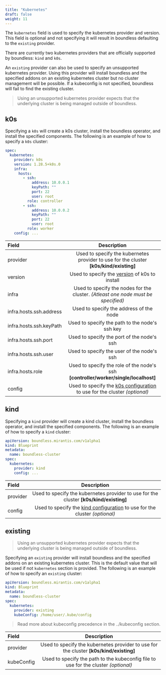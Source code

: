 ```yaml
---
title: "Kubernetes"
draft: false
weight: 11
---
```


The `kubernetes` field is used to specify the kubernetes provider and version. This field is optional and not specifying it will result in boundless defaulting to the `existing` provider.

There are currently two kubernetes providers that are officially supported by boundless: `kind` and `k0s`.

An `existing` provider can also be used to specify an unsupported kubernetes provider. Using this provider will install boundless and the specified addons on an existing kubernetes cluster but no cluster management will be possible. If a kubeconfig is not specified, boundless will fail to find the existing cluster.

> Using an unsupported kubernetes provider expects that the underlying cluster is being managed outside of boundless.

## k0s

Specifying a `k0s` will create a k0s cluster, install the boundless operator, and install the specified components. The following is an example of how to specify a `k0s` cluster:

```yaml
spec:
  kubernetes:
    provider: k0s
    version: 1.28.5+k0s.0
    infra:
      hosts:
        - ssh:
            address: 10.0.0.1
            keyPath: ""
            port: 22
            user: root
          role: controller
        - ssh:
            address: 10.0.0.2
            keyPath: ""
            port: 22
            user: root
          role: worker
    config: ...
```

| Field                   |                                                                            Description                                                                            |
| :---------------------- | :---------------------------------------------------------------------------------------------------------------------------------------------------------------: |
| provider                |                                      Used to specify the kubernetes provider to use for the cluster **[k0s/kind/existing]**                                       |
| version                 |                                    Used to specify the [version](https://github.com/k0sproject/k0s/releases) of k0s to install                                    |
| infra                   |                                         Used to specify the nodes for the cluster. _(Atleast one node must be specified)_                                         |
| infra.hosts.ssh.address |                                                              Used to specify the address of the node                                                              |
| infra.hosts.ssh.keyPath |                                                          Used to specify the path to the node's ssh key                                                           |
| infra.hosts.ssh.port    |                                                            Used to specify the port of the node's ssh                                                             |
| infra.hosts.ssh.user    |                                                            Used to specify the user of the node's ssh                                                             |
| infra.hosts.role        |                                        Used to specify the role of the node's ssh **[controller/worker/single/localhost]**                                        |
| config                  | Used to specify the [k0s configuration](https://docs.k0sproject.io/v1.23.6+k0s.2/configuration/#configuration-file-reference) to use for the cluster _(optional)_ |

## kind

Specifying a `kind` provider will create a kind cluster, install the boundless operator, and install the specified components. The following is an example of how to specify a `kind` cluster:

```yaml
apiVersion: boundless.mirantis.com/v1alpha1
kind: Blueprint
metadata:
  name: boundless-cluster
spec:
  kubernetes:
    provider: kind
    config: ...
```

| Field    |                                                                  Description                                                                   |
| :------- | :--------------------------------------------------------------------------------------------------------------------------------------------: |
| provider |                             Used to specify the kubernetes provider to use for the cluster **[k0s/kind/existing]**                             |
| config   | Used to specify the [kind configuration](https://kind.sigs.k8s.io/docs/user/configuration/#runtime-config) to use for the cluster _(optional)_ |

## existing

> Using an unsupported kubernetes provider expects that the underlying cluster is being managed outside of boundless.

Specifying an `existing` provider will install boundless and the specified addons on an existing kubernetes cluster. This is the default value that will be used if not `kubernetes` section is provided. The following is an example of how to specify an `existing` cluster:

```yaml
apiVersion: boundless.mirantis.com/v1alpha1
kind: Blueprint
metadata:
  name: boundless-cluster
spec:
  kubernetes:
    provider: existing
    kubeConfig: /home/user/.kube/config
```

> Read more about kubeconfig precedence in the ../kubeconfig section.

| Field      |                                      Description                                       |
| :--------- | :------------------------------------------------------------------------------------: |
| provider   | Used to specify the kubernetes provider to use for the cluster **[k0s/kind/existing]** |
| kubeConfig |  Used to specify the path to the kubeconfig file to use for the cluster _(optional)_   |

